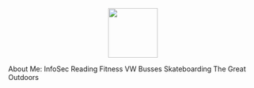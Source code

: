<div id="header" align="center">
  <img src="https://media.giphy.com/media/M9gbBd9nbDrOTu1Mqx/giphy.gif" width="100"/>
</div>

About Me:
InfoSec
Reading 
Fitness
VW Busses
Skateboarding
The Great Outdoors
